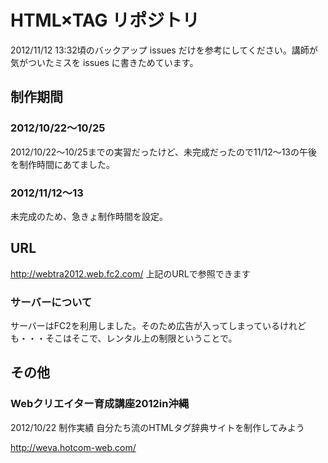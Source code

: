 # HTML×TAG リポジトリ
2012/11/12 13:32頃のバックアップ issues だけを参考にしてください。講師が気がついたミスを issues に書きためています。

## 制作期間

### 2012/10/22～10/25
2012/10/22～10/25までの実習だったけど、未完成だったので11/12～13の午後を制作時間にあてました。

### 2012/11/12～13
未完成のため、急きょ制作時間を設定。

## URL
http://webtra2012.web.fc2.com/
上記のURLで参照できます

### サーバーについて
サーバーはFC2を利用しました。そのため広告が入ってしまっているけれども・・・そこはそこで、レンタル上の制限ということで。

## その他

### Webクリエイター育成講座2012in沖縄
2012/10/22 制作実績
自分たち流のHTMLタグ辞典サイトを制作してみよう

http://weva.hotcom-web.com/

